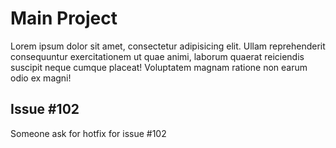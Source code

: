 # Main Project

Lorem ipsum dolor sit amet, consectetur adipisicing elit. Ullam reprehenderit consequuntur exercitationem ut quae animi, laborum quaerat reiciendis suscipit neque cumque placeat! Voluptatem magnam ratione non earum odio ex magni!

## Issue #102

Someone ask for hotfix for issue #102